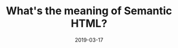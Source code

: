 ---
title: "What's the meaning of Semantic HTML?"
date: "2019-03-17"
draft: true
tags: ['html', 'accessibility', 'coding']
---